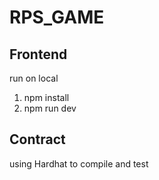 # RPS_GAME
## Frontend 
run on local
1. npm install
2. npm run dev

## Contract
using Hardhat to compile and test